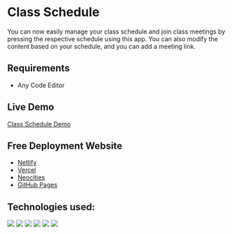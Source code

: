 # Class Schedule
You can now easily manage your class schedule and join class meetings by pressing the respective schedule using this app. You can also modify the content based on your schedule, and you can add a meeting link.
## Requirements
- Any Code Editor
## Live Demo
  [Class Schedule Demo](https://froilansulit.github.io/class-schedule/)
## Free Deployment Website
- [Netlify](https://www.netlify.com)
- [Vercel](https://vercel.com/)
- [Neocities](https://neocities.org)
- [GitHub Pages](https://pages.github.com)
## Technologies used:
<img src="https://img.shields.io/badge/HTML5-E34F26?style=for-the-badge&logo=html5&logoColor=white" /> <img src="https://img.shields.io/badge/CSS3-1572B6?style=for-the-badge&logo=css3&logoColor=white" /> <img src="https://img.shields.io/badge/less-2B4C80?style=for-the-badge&logo=less&logoColor=white" /> <img src="https://img.shields.io/badge/Bootstrap-563D7C?style=for-the-badge&logo=bootstrap&logoColor=white" /> <img src="https://img.shields.io/badge/JavaScript-323330?style=for-the-badge&logo=javascript&logoColor=F7DF1E" /> <img src="https://img.shields.io/badge/jQuery-0769AD?style=for-the-badge&logo=jquery&logoColor=white" />
